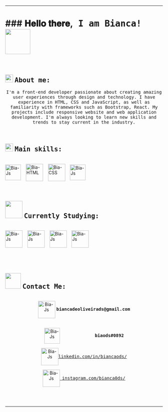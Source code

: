 <hr>
<h1>### 𝐇𝐞𝐥𝐥𝐨 𝐭𝐡𝐞𝐫𝐞,<samp> I am Bianca!</samp> <img src="https://i.gifer.com/origin/fb/fbca6454f3e0c08aeb8f459db199d638_w200.gif" width="80px"></h1>

<br>

## <img src="https://cdn-icons-png.flaticon.com/512/408/408159.png" width="25px"> <samp>About me:</samp>

<p align=center><samp>I'm a front-end developer passionate about creating amazing user experiences through design and technology. I have experience in HTML, CSS and JavaScript, as well as familiarity with frameworks such as Bootstrap, React. My projects include responsive website and web application development. I'm always looking to learn new skills and trends to stay current in the industry.</p></samp>  
 
<br>

## <img src="https://cdn-icons-png.flaticon.com/512/465/465267.png" width="25px"> <samp>Main skills: </samp>

<div style="display: inline_block"><br>
  <img align="center" alt="Bia-Js" width="50" src="https://cdn-icons-png.flaticon.com/512/4248/4248341.png">&nbsp;&nbsp;&nbsp;
  <img align="center" alt="Bia-HTML" width="55" src="https://cdn-icons-png.flaticon.com/512/5486/5486483.png">&nbsp;&nbsp;&nbsp;
  <img align="center" alt="Bia-CSS" width="55" src="https://cdn-icons-png.flaticon.com/512/5486/5486473.png">&nbsp;&nbsp;&nbsp;
  <img align="center" alt="Bia-Js" width="50" src="https://cdn-icons-png.flaticon.com/512/1322/1322053.png">&nbsp;&nbsp;&nbsp;
</div>
<br><br>

## <img src="https://cdn-icons-png.flaticon.com/512/6514/6514940.png" width="55px"> <samp>Currently Studying: </samp>
<div style="justify-cont:space-evenly"><br>
<img align="center" alt="Bia-Js" width="55" src="https://cdn-icons-png.flaticon.com/512/1183/1183621.png">&nbsp;&nbsp;&nbsp;
<img align="center" alt="Bia-Js" width="55" src="https://cdn-icons-png.flaticon.com/512/4300/4300536.png">&nbsp;&nbsp;&nbsp;
<img align="center" alt="Bia-Js" width="55" src="https://cdn-icons-png.flaticon.com/512/2721/2721635.png">&nbsp;&nbsp;&nbsp;
<img align="center" alt="Bia-Js" width="55" src="https://cdn-icons-png.flaticon.com/512/2778/2778893.png">&nbsp;&nbsp;&nbsp;
  
</div>
<br><br><br>

## <img src="https://cdn-icons-png.flaticon.com/512/9195/9195184.png" width="50px"> <samp>Contact Me: </samp>
<div div align="center"><br>
<img align="center" alt="Bia-Js" width="55" src="https://cdn-icons-png.flaticon.com/512/2590/2590807.png">
<samp><b>biancadeoliveirads@gmail.com</b></samp><br><br>
  
<img align="center" alt="Bia-Js" width="50" src="https://cdn-icons-png.flaticon.com/512/2335/2335279.png">&emsp;&emsp;&emsp;&emsp;&emsp;&emsp;&emsp;&emsp;<samp><b>biaods#0892</b></samp>
  
<a href="https://www.linkedin.com/in/biancaods/" target="_blank"><img align="center" alt="Bia-Js" width="55" src="https://cdn-icons-png.flaticon.com/512/2671/2671766.png"><samp>linkedin.com/in/biancaods/</samp> <br>

<a href="https://www.instagram.com/bianca0ds/" target="_blank"><img align="center" alt="Bia-Js" width="55" src="https://cdn-icons-png.flaticon.com/512/4863/4863313.png">&ensp;<samp>instagram.com/bianca0ds/ </samp>

  
</div>
<br><br>
  
<hr>
